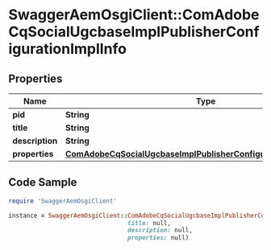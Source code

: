 # SwaggerAemOsgiClient::ComAdobeCqSocialUgcbaseImplPublisherConfigurationImplInfo

## Properties

Name | Type | Description | Notes
------------ | ------------- | ------------- | -------------
**pid** | **String** |  | [optional] 
**title** | **String** |  | [optional] 
**description** | **String** |  | [optional] 
**properties** | [**ComAdobeCqSocialUgcbaseImplPublisherConfigurationImplProperties**](ComAdobeCqSocialUgcbaseImplPublisherConfigurationImplProperties.md) |  | [optional] 

## Code Sample

```ruby
require 'SwaggerAemOsgiClient'

instance = SwaggerAemOsgiClient::ComAdobeCqSocialUgcbaseImplPublisherConfigurationImplInfo.new(pid: null,
                                 title: null,
                                 description: null,
                                 properties: null)
```


